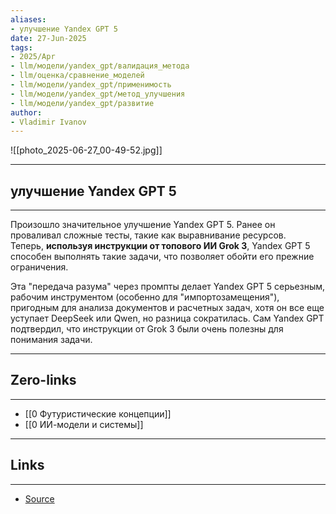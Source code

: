 ```yaml
---
aliases: 
- улучшение Yandex GPT 5 
date: 27-Jun-2025
tags:
- 2025/Apr
- llm/модели/yandex_gpt/валидация_метода
- llm/оценка/сравнение_моделей
- llm/модели/yandex_gpt/применимость
- llm/модели/yandex_gpt/метод_улучшения
- llm/модели/yandex_gpt/развитие
author:
- Vladimir Ivanov
---
```

![[photo_2025-06-27_00-49-52.jpg]]

-----
##  улучшение Yandex GPT 5 
-----
Произошло значительное улучшение Yandex GPT 5. Ранее он проваливал сложные тесты, такие как выравнивание ресурсов. Теперь, **используя инструкции от топового ИИ Grok 3**, Yandex GPT 5 способен выполнять такие задачи, что позволяет обойти его прежние ограничения. 

Эта "передача разума" через промпты делает Yandex GPT 5 серьезным, рабочим инструментом (особенно для "импортозамещения"), пригодным для анализа документов и расчетных задач, хотя он все еще уступает DeepSeek или Qwen, но разница сократилась. Сам Yandex GPT подтвердил, что инструкции от Grok 3 были очень полезны для понимания задачи.

---
## Zero-links
---
- [[0 Футуристические концепции]]
- [[0 ИИ-модели и системы]]

---
## Links
---
- [Source](https://t.me/turboproject/1565)